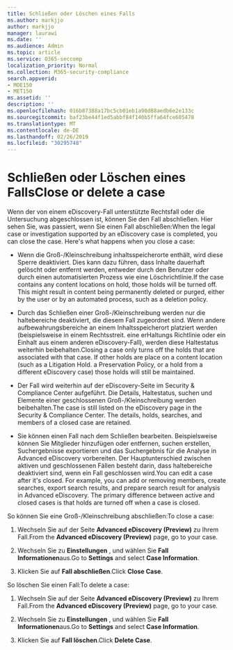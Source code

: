 ```yaml
---
title: Schließen oder Löschen eines Falls
ms.author: markjjo
author: markjjo
manager: laurawi
ms.date: ''
ms.audience: Admin
ms.topic: article
ms.service: O365-seccomp
localization_priority: Normal
ms.collection: M365-security-compliance
search.appverid:
- MOE150
- MET150
ms.assetid: ''
description: ''
ms.openlocfilehash: 016b87388a17bc5cb01eb1a90d88aedb6e2e133c
ms.sourcegitcommit: baf23be44f1ed5abbf84f140b5ffa64fce605478
ms.translationtype: MT
ms.contentlocale: de-DE
ms.lasthandoff: 02/26/2019
ms.locfileid: "30295748"
---
```

# <a name="close-or-delete-a-case"></a><span data-ttu-id="0ae08-102">Schließen oder Löschen eines Falls</span><span class="sxs-lookup"><span data-stu-id="0ae08-102">Close or delete a case</span></span>

<span data-ttu-id="0ae08-p101">Wenn der von einem eDiscovery-Fall unterstützte Rechtsfall oder die Untersuchung abgeschlossen ist, können Sie den Fall abschließen. Hier sehen Sie, was passiert, wenn Sie einen Fall abschließen:</span><span class="sxs-lookup"><span data-stu-id="0ae08-p101">When the legal case or investigation supported by an eDiscovery case is completed, you can close the case. Here's what happens when you close a case:</span></span>

- <span data-ttu-id="0ae08-p102">Wenn die Groß-/Kleinschreibung inhaltsspeicherorte enthält, wird diese Sperre deaktiviert. Dies kann dazu führen, dass Inhalte dauerhaft gelöscht oder entfernt werden, entweder durch den Benutzer oder durch einen automatisierten Prozess wie eine Löschrichtlinie.</span><span class="sxs-lookup"><span data-stu-id="0ae08-p102">If the case contains any content locations on hold, those holds will be turned off. This might result in content being permanently deleted or purged, either by the user or by an automated process, such as a deletion policy.</span></span>

- <span data-ttu-id="0ae08-p103">Durch das Schließen einer Groß-/Kleinschreibung werden nur die haltebereiche deaktiviert, die diesem Fall zugeordnet sind. Wenn andere aufbewahrungsbereiche an einem Inhaltsspeicherort platziert werden (beispielsweise in einem Rechtsstreit. eine erHaltungs Richtlinie oder ein Einhalt aus einem anderen eDiscovery-Fall), werden diese Haltestatus weiterhin beibehalten.</span><span class="sxs-lookup"><span data-stu-id="0ae08-p103">Closing a case only turns off the holds that are associated with that case. If other holds are place on a content location (such as a Litigation Hold. a Preservation Policy, or a hold from a different eDiscovery case) those holds will still be maintained.</span></span>

- <span data-ttu-id="0ae08-p104">Der Fall wird weiterhin auf der eDiscovery-Seite im Security & Compliance Center aufgeführt. Die Details, Haltestatus, suchen und Elemente einer geschlossenen Groß-/Kleinschreibung werden beibehalten.</span><span class="sxs-lookup"><span data-stu-id="0ae08-p104">The case is still listed on the eDiscovery page in the Security & Compliance Center. The details, holds, searches, and members of a closed case are retained.</span></span>

- <span data-ttu-id="0ae08-p105">Sie können einen Fall nach dem Schließen bearbeiten. Beispielsweise können Sie Mitglieder hinzufügen oder entfernen, suchen erstellen, Suchergebnisse exportieren und das Suchergebnis für die Analyse in Advanced eDiscovery vorbereiten. Der Hauptunterschied zwischen aktiven und geschlossenen Fällen besteht darin, dass haltebereiche deaktiviert sind, wenn ein Fall geschlossen wird.</span><span class="sxs-lookup"><span data-stu-id="0ae08-p105">You can edit a case after it's closed. For example, you can add or removing members, create searches, export search results, and prepare search result for analysis in Advanced eDiscovery. The primary difference between active and closed cases is that holds are turned off when a case is closed.</span></span>

<span data-ttu-id="0ae08-115">So können Sie eine Groß-/Kleinschreibung abschließen:</span><span class="sxs-lookup"><span data-stu-id="0ae08-115">To close a case:</span></span>

1. <span data-ttu-id="0ae08-116">Wechseln Sie auf der Seite **Advanced eDiscovery (Preview)** zu Ihrem Fall.</span><span class="sxs-lookup"><span data-stu-id="0ae08-116">From the **Advanced eDiscovery (Preview)** page, go to your case.</span></span>

2. <span data-ttu-id="0ae08-117">Wechseln Sie zu **Einstellungen** , und wählen Sie **Fall Informationen**aus.</span><span class="sxs-lookup"><span data-stu-id="0ae08-117">Go to **Settings** and select **Case Information**.</span></span> 

3. <span data-ttu-id="0ae08-118">Klicken Sie auf **Fall abschließen**.</span><span class="sxs-lookup"><span data-stu-id="0ae08-118">Click **Close Case**.</span></span> 

<span data-ttu-id="0ae08-119">So löschen Sie einen Fall:</span><span class="sxs-lookup"><span data-stu-id="0ae08-119">To delete a case:</span></span>

1. <span data-ttu-id="0ae08-120">Wechseln Sie auf der Seite **Advanced eDiscovery (Preview)** zu Ihrem Fall.</span><span class="sxs-lookup"><span data-stu-id="0ae08-120">From the **Advanced eDiscovery (Preview)** page, go to your case.</span></span>

2. <span data-ttu-id="0ae08-121">Wechseln Sie zu **Einstellungen** , und wählen Sie **Fall Informationen**aus.</span><span class="sxs-lookup"><span data-stu-id="0ae08-121">Go to **Settings** and select **Case Information**.</span></span> 

3. <span data-ttu-id="0ae08-122">Klicken Sie auf **Fall löschen**.</span><span class="sxs-lookup"><span data-stu-id="0ae08-122">Click **Delete Case**.</span></span> 

